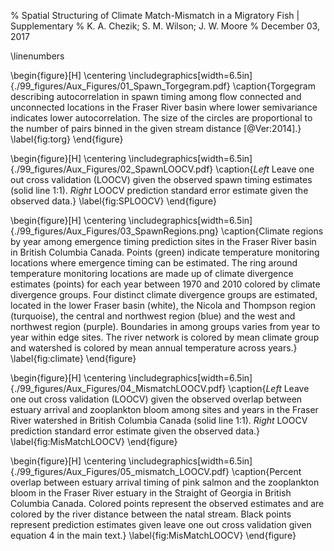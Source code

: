 % Spatial Structuring of Climate Match-Mismatch in a Migratory Fish | Supplementary
% K. A. Chezik; S. M. Wilson; J. W. Moore
% December 03, 2017

\linenumbers

\begin{figure}[H]
\centering
\includegraphics[width=6.5in]{./99_figures/Aux_Figures/01_Spawn_Torgegram.pdf}
\caption{Torgegram describing autocorrelation in spawn timing among flow connected and unconnected locations in the Fraser River basin where lower semivariance indicates lower autocorrelation. The size of the circles are proportional to the number of pairs binned in the given stream distance [@Ver:2014].}
\label{fig:torg}
\end{figure}

\begin{figure}[H]
\centering
\includegraphics[width=6.5in]{./99_figures/Aux_Figures/02_SpawnLOOCV.pdf}
\caption{*Left* Leave one out cross validation (LOOCV) given the observed spawn timing estimates (solid line 1:1). *Right* LOOCV prediction standard error estimate given the observed data.} 
\label{fig:SPLOOCV}
\end{figure}

\begin{figure}[H]
\centering
\includegraphics[width=6.5in]{./99_figures/Aux_Figures/03_SpawnRegions.png}
\caption{Climate regions by year among emergence timing prediction sites in the Fraser River basin in British Columbia Canada. Points (green) indicate temperature monitoring locations where emergence timing can be estimated. The ring around temperature monitoring locations are made up of climate divergence estimates (points) for each year between 1970 and 2010 colored by climate divergence groups. Four distinct climate divergence groups are estimated, located in the lower Fraser basin (white), the Nicola and Thompson region (turquoise), the central and northwest region (blue) and the west and northwest region (purple). Boundaries in among groups varies from year to year within edge sites. The river network is colored by mean climate group and watershed is colored by mean annual temperature across years.} 
\label{fig:climate}
\end{figure}

\begin{figure}[H]
\centering
\includegraphics[width=6.5in]{./99_figures/Aux_Figures/04_MismatchLOOCV.pdf}
\caption{*Left* Leave one out cross validation (LOOCV) given the observed overlap between estuary arrival and zooplankton bloom among sites and years in the Fraser River watershed in British Columbia Canada (solid line 1:1). *Right* LOOCV prediction standard error estimate given the observed data.} 
\label{fig:MisMatchLOOCV}
\end{figure}

\begin{figure}[H]
\centering
\includegraphics[width=6.5in]{./99_figures/Aux_Figures/05_mismatch_LOOCV.pdf}
\caption{Percent overlap between estuary arrival timing of pink salmon and the zooplankton bloom in the Fraser River estuary in the Straight of Georgia in British Columbia Canada. Colored points represent the observed estimates and are colored by the river distance between the natal stream. Black points represent prediction estimates given leave one out cross validation given equation 4 in the main text.} 
\label{fig:MisMatchLOOCV}
\end{figure}
